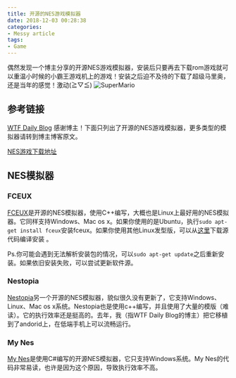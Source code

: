 ```yaml
---
title: 开源的NES游戏模拟器
date: 2018-12-03 00:28:38
categories:
- Messy article
tags:
- Game
---
```

偶然发现一个博主分享的开源NES游戏模拟器，安装后只要再去下载rom游戏就可以重温小时候的小霸王游戏机上的游戏！安装之后迫不及待的下载了超级马里奥，还是当年的感觉！激动(≧▽≦)
![SuperMario](/SuperMario.png)
<!--more-->
## 参考链接
[WTF Daily Blog](http://blog.topspeedsnail.com/archives/4249)
感谢博主！下面只列出了开源的NES游戏模拟器，更多类型的模拟器请转到博主博客原文。

[NES游戏下载地址](http://nesyouxi.net/)

## NES模拟器

### FCEUX
[FCEUX](http://www.fceux.com/web/home.html)是开源的NES模拟器，使用C++编写，大概也是Linux上最好用的NES模拟器。它同样支持Windows、Mac os x。如果你使用的是Ubuntu，执行``sudo apt-get install fceux``安装fceux。如果你使用其他Linux发型版，可以从[这里](http://www.fceux.com/web/download.html)下载源代码编译安装 。

Ps.你可能会遇到无法解析安装包的情况，可以``sudo apt-get update``之后重新安装。如果依旧安装失败，可以尝试更新软件源。

### Nestopia
[Nestopia](http://nestopia.sourceforge.net/)另一个开源的NES模拟器，貌似很久没有更新了，它支持Windows、Linux、Mac os x系统。Nestopia也是使用c++编写，并且使用了大量的模版（难读）。它的执行效率还是挺高的。去年，我（指WTF Daily Blog的博主）把它移植到了andorid上，在低端手机上可以流畅运行。

### My Nes
[My Nes](https://sourceforge.net/projects/mynes/)是使用C#编写的开源NES模拟器，它只支持Windows系统。My Nes的代码非常易读，也许是因为这个原因，导致执行效率不高。